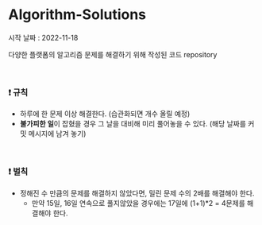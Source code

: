 # Algorithm-Solutions
시작 날짜 : 2022-11-18

다양한 플랫폼의 알고리즘 문제를 해결하기 위해 작성된 코드 repository

<br/>

### :exclamation: 규칙
- 하루에 한 문제 이상 해결한다. (습관화되면 개수 올릴 예정)
- **불가피한 일**이 잡혔을 경우 그 날을 대비해 미리 풀어놓을 수 있다. (해당 날짜를 커밋 메시지에 남겨 놓기)

<br/>

### :exclamation: 벌칙
- 정해진 수 만큼의 문제를 해결하지 않았다면, 밀린 문제 수의 2배를 해결해야 한다.
    - 만약 15일, 16일 연속으로 풀지않았을 경우에는 17일에 (1+1)*2 = 4문제를 해결해야 한다.